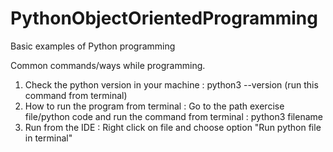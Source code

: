 # PythonObjectOrientedProgramming
Basic examples of Python programming

Common commands/ways while programming.

1. Check the python version in your machine : python3 --version (run this command from terminal)
2. How to run the program from terminal : Go to the path exercise file/python code and run the command from terminal : python3       filename
3. Run from the IDE : Right click on file and choose option "Run python file in terminal"
